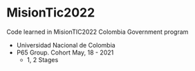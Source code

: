 # MisionTic2022
Code learned in MisionTIC2022 Colombia Government program

- Universidad Nacional de Colombia
- P65 Group. Cohort May, 18 - 2021
  - 1, 2 Stages
